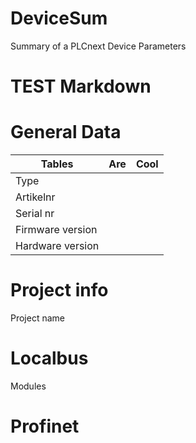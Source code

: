 # DeviceSum
Summary of a PLCnext Device Parameters

# TEST Markdown

# General Data

| Tables        | Are           | Cool  |
| ------------- |:-------------:| -----:|
| Type      |  |
| Artikelnr  | |
| Serial nr  | |
| Firmware version |
| Hardware version |

# Project info
Project name 

# Localbus
Modules

# Profinet

